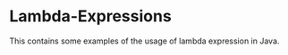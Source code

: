 Lambda-Expressions
==================

This contains some examples of the usage of lambda expression in Java.
